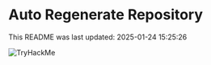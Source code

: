 # Auto Regenerate Repository

This README was last updated: 2025-01-24 15:25:26

 ![TryHackMe](https://tryhackme.com/badge/533634)